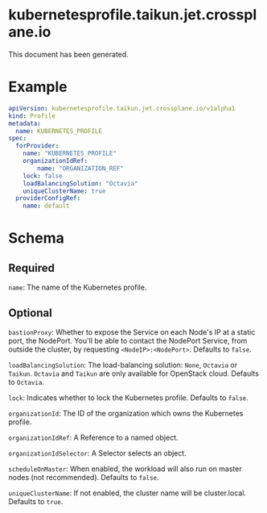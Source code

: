 
kubernetesprofile.taikun.jet.crossplane.io
==========================================


This document has been generated.
  

# Example


```yaml
apiVersion: kubernetesprofile.taikun.jet.crossplane.io/v1alpha1
kind: Profile
metadata:
  name: KUBERNETES_PROFILE
spec:
  forProvider:
    name: "KUBERNETES_PROFILE"
    organizationIdRef:
        name: "ORGANIZATION_REF"
    lock: false
    loadBalancingSolution: "Octavia"
    uniqueClusterName: true
  providerConfigRef:
    name: default

```  

# Schema
  

## Required
  
`name`: The name of the Kubernetes profile.
  

## Optional
  
`bastionProxy`: Whether to expose the Service on each Node's IP at a static port, the NodePort. You'll be able to contact the NodePort Service, from outside the cluster, by requesting `<NodeIP>:<NodePort>`. Defaults to `false`.
  
`loadBalancingSolution`: The load-balancing solution: `None`, `Octavia` or `Taikun`. `Octavia` and `Taikun` are only available for OpenStack cloud. Defaults to `Octavia`.
  
`lock`: Indicates whether to lock the Kubernetes profile. Defaults to `false`.
  
`organizationId`: The ID of the organization which owns the Kubernetes profile.
  
`organizationIdRef`: A Reference to a named object.
  
`organizationIdSelector`: A Selector selects an object.
  
`scheduleOnMaster`: When enabled, the workload will also run on master nodes (not recommended). Defaults to `false`.
  
`uniqueClusterName`: If not enabled, the cluster name will be cluster.local. Defaults to `true`.
  
